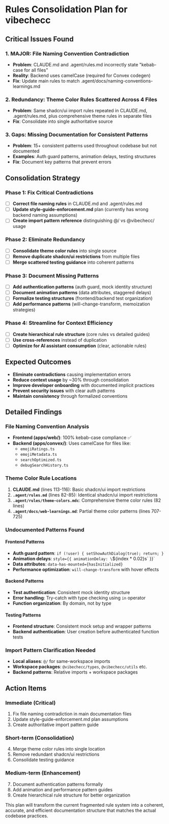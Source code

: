 # Rules Consolidation Plan for vibechecc

## Critical Issues Found

### 1. **MAJOR**: File Naming Convention Contradiction

- **Problem**: CLAUDE.md and .agent/rules.md incorrectly state "kebab-case for all files"
- **Reality**: Backend uses camelCase (required for Convex codegen)
- **Fix**: Update main rules to match .agent/docs/naming-conventions-learnings.md

### 2. **Redundancy**: Theme Color Rules Scattered Across 4 Files

- **Problem**: Same shadcn/ui import rules repeated in CLAUDE.md, .agent/rules.md, plus comprehensive theme rules in separate files
- **Fix**: Consolidate into single authoritative source

### 3. **Gaps**: Missing Documentation for Consistent Patterns

- **Problem**: 15+ consistent patterns used throughout codebase but not documented
- **Examples**: Auth guard patterns, animation delays, testing structures
- **Fix**: Document key patterns that prevent errors

## Consolidation Strategy

### Phase 1: Fix Critical Contradictions

- [ ] **Correct file naming rules** in CLAUDE.md and .agent/rules.md
- [ ] **Update style-guide-enforcement.md** plan (currently has wrong backend naming assumptions)
- [ ] **Create import pattern reference** distinguishing @/ vs @vibechecc/ usage

### Phase 2: Eliminate Redundancy

- [ ] **Consolidate theme color rules** into single source
- [ ] **Remove duplicate shadcn/ui restrictions** from multiple files
- [ ] **Merge scattered testing guidance** into coherent patterns

### Phase 3: Document Missing Patterns

- [ ] **Add authentication patterns** (auth guard, mock identity structure)
- [ ] **Document animation patterns** (data attributes, staggered delays)
- [ ] **Formalize testing structures** (frontend/backend test organization)
- [ ] **Add performance patterns** (will-change-transform, memoization strategies)

### Phase 4: Streamline for Context Efficiency

- [ ] **Create hierarchical rule structure** (core rules vs detailed guides)
- [ ] **Use cross-references** instead of duplication
- [ ] **Optimize for AI assistant consumption** (clear, actionable rules)

## Expected Outcomes

- **Eliminate contradictions** causing implementation errors
- **Reduce context usage** by ~30% through consolidation
- **Improve developer onboarding** with documented implicit practices
- **Prevent security issues** with clear auth patterns
- **Maintain consistency** through formalized conventions

## Detailed Findings

### File Naming Convention Analysis

- **Frontend (apps/web/)**: 100% kebab-case compliance ✅
- **Backend (apps/convex/)**: Uses camelCase for files like:
  - `emojiRatings.ts`
  - `emojiMetadata.ts`
  - `searchOptimized.ts`
  - `debugSearchHistory.ts`

### Theme Color Rule Locations

1. **CLAUDE.md** (lines 113-116): Basic shadcn/ui import restrictions
2. **`.agent/rules.md`** (lines 82-85): Identical shadcn/ui import restrictions
3. **`.agent/rules/theme-colors.mdc`**: Comprehensive theme color rules (82 lines)
4. **`.agent/docs/web-learnings.md`**: Partial theme color patterns (lines 707-725)

### Undocumented Patterns Found

#### Frontend Patterns

- **Auth guard pattern**: `if (!user) { setShowAuthDialog(true); return; }`
- **Animation delays**: `style={{ animationDelay: \`\${index \* 0.02}s\` }}`
- **Data attributes**: `data-has-mounted={hasInitialized}`
- **Performance optimization**: `will-change-transform` with hover effects

#### Backend Patterns

- **Test authentication**: Consistent mock identity structure
- **Error handling**: Try-catch with type checking using `in` operator
- **Function organization**: By domain, not by type

#### Testing Patterns

- **Frontend structure**: Consistent mock setup and wrapper patterns
- **Backend authentication**: User creation before authenticated function tests

### Import Pattern Clarification Needed

- **Local aliases**: `@/` for same-workspace imports
- **Workspace packages**: `@vibechecc/types`, `@vibechecc/utils` etc.
- **Backend patterns**: Relative imports + workspace packages

## Action Items

### Immediate (Critical)

1. Fix file naming contradiction in main documentation files
2. Update style-guide-enforcement.md plan assumptions
3. Create authoritative import pattern guide

### Short-term (Consolidation)

4. Merge theme color rules into single location
5. Remove redundant shadcn/ui restrictions
6. Consolidate testing guidance

### Medium-term (Enhancement)

7. Document authentication patterns formally
8. Add animation and performance pattern guides
9. Create hierarchical rule structure for better organization

This plan will transform the current fragmented rule system into a coherent, accurate, and efficient documentation structure that matches the actual codebase practices.
